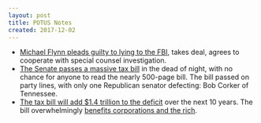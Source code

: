 ```yaml
---
layout: post
title: POTUS Notes
created: 2017-12-02
---
```


- [Michael Flynn pleads guilty to lying to the FBI](https://www.washingtonpost.com/news/fact-checker/wp/2017/12/01/michael-flynns-guilty-plea-a-comprehensive-timeline/), takes deal, agrees to cooperate with special counsel investigation.
- [The Senate passes a massive tax bill](https://www.nytimes.com/2017/12/01/us/politics/senate-tax-bill.html) in the dead of night, with no chance for anyone to read the nearly 500-page bill. The bill passed on party lines, with only one Republican senator defecting: Bob Corker of Tennessee.
- [The tax bill will add $1.4 trillion to the deficit](https://www.cbo.gov/system/files/115th-congress-2017-2018/costestimate/53362-summarysenatereconciliation.pdf) over the next 10 years. The bill overwhelmingly [benefits corporations and the rich](https://www.bloomberg.com/news/articles/2017-12-02/senate-passes-tax-cut-bill-in-milestone-move-toward-overhaul).
